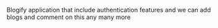 Blogify application that include authentication features and we can add blogs and comment on this any many more

